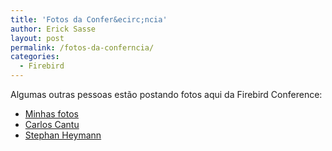 ```yaml
---
title: 'Fotos da Confer&ecirc;ncia'
author: Erick Sasse
layout: post
permalink: /fotos-da-conferncia/
categories:
  - Firebird
---
```

Algumas outras pessoas estão postando fotos aqui da Firebird Conference:

  * [Minhas fotos][1]
  * [Carlos Cantu][2]
  * [Stephan Heymann][3]

 [1]: http://www.flickr.com/photos/esasse/sets/72157594375855695/
 [2]: http://www.flickr.com/photos/warmbooter/sets/72157594375835234/
 [3]: http://www.destructor.de/firebird/conf2006/photos/